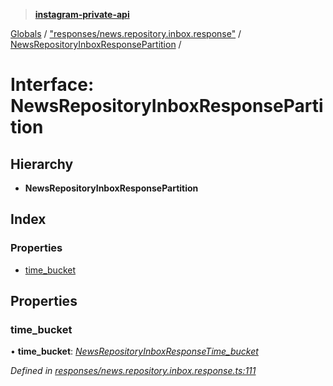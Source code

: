 > **[instagram-private-api](../README.md)**

[Globals](../README.md) / ["responses/news.repository.inbox.response"](../modules/_responses_news_repository_inbox_response_.md) / [NewsRepositoryInboxResponsePartition](_responses_news_repository_inbox_response_.newsrepositoryinboxresponsepartition.md) /

# Interface: NewsRepositoryInboxResponsePartition

## Hierarchy

* **NewsRepositoryInboxResponsePartition**

## Index

### Properties

* [time_bucket](_responses_news_repository_inbox_response_.newsrepositoryinboxresponsepartition.md#time_bucket)

## Properties

###  time_bucket

• **time_bucket**: *[NewsRepositoryInboxResponseTime_bucket](_responses_news_repository_inbox_response_.newsrepositoryinboxresponsetime_bucket.md)*

*Defined in [responses/news.repository.inbox.response.ts:111](https://github.com/dilame/instagram-private-api/blob/01eb399/src/responses/news.repository.inbox.response.ts#L111)*